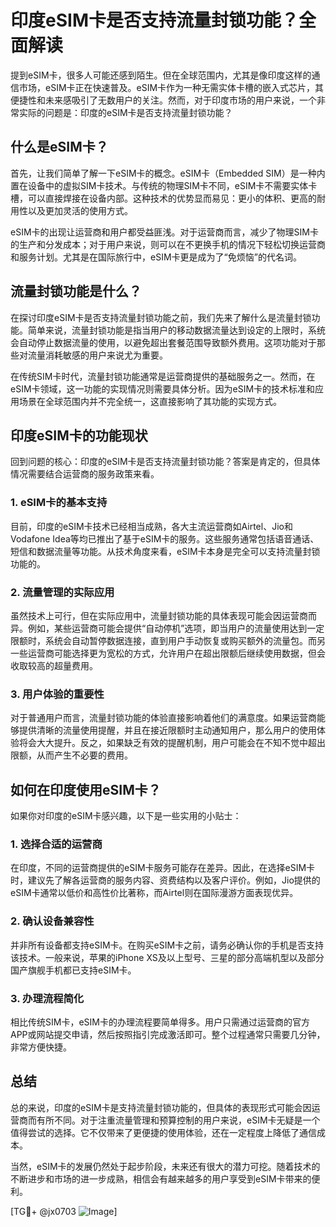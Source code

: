 # 印度eSIM卡是否支持流量封锁功能？全面解读

提到eSIM卡，很多人可能还感到陌生。但在全球范围内，尤其是像印度这样的通信市场，eSIM卡正在快速普及。eSIM卡作为一种无需实体卡槽的嵌入式芯片，其便捷性和未来感吸引了无数用户的关注。然而，对于印度市场的用户来说，一个非常实际的问题是：印度的eSIM卡是否支持流量封锁功能？

## 什么是eSIM卡？

首先，让我们简单了解一下eSIM卡的概念。eSIM卡（Embedded SIM）是一种内置在设备中的虚拟SIM卡技术。与传统的物理SIM卡不同，eSIM卡不需要实体卡槽，可以直接焊接在设备内部。这种技术的优势显而易见：更小的体积、更高的耐用性以及更加灵活的使用方式。

eSIM卡的出现让运营商和用户都受益匪浅。对于运营商而言，减少了物理SIM卡的生产和分发成本；对于用户来说，则可以在不更换手机的情况下轻松切换运营商和服务计划。尤其是在国际旅行中，eSIM卡更是成为了“免烦恼”的代名词。

## 流量封锁功能是什么？

在探讨印度eSIM卡是否支持流量封锁功能之前，我们先来了解什么是流量封锁功能。简单来说，流量封锁功能是指当用户的移动数据流量达到设定的上限时，系统会自动停止数据流量的使用，以避免超出套餐范围导致额外费用。这项功能对于那些对流量消耗敏感的用户来说尤为重要。

在传统SIM卡时代，流量封锁功能通常是运营商提供的基础服务之一。然而，在eSIM卡领域，这一功能的实现情况则需要具体分析。因为eSIM卡的技术标准和应用场景在全球范围内并不完全统一，这直接影响了其功能的实现方式。

## 印度eSIM卡的功能现状

回到问题的核心：印度的eSIM卡是否支持流量封锁功能？答案是肯定的，但具体情况需要结合运营商的服务政策来看。

### 1. eSIM卡的基本支持

目前，印度的eSIM卡技术已经相当成熟，各大主流运营商如Airtel、Jio和Vodafone Idea等均已推出了基于eSIM卡的服务。这些服务通常包括语音通话、短信和数据流量等功能。从技术角度来看，eSIM卡本身是完全可以支持流量封锁功能的。

### 2. 流量管理的实际应用

虽然技术上可行，但在实际应用中，流量封锁功能的具体表现可能会因运营商而异。例如，某些运营商可能会提供“自动停机”选项，即当用户的流量使用达到一定限额时，系统会自动暂停数据连接，直到用户手动恢复或购买额外的流量包。而另一些运营商可能选择更为宽松的方式，允许用户在超出限额后继续使用数据，但会收取较高的超量费用。

### 3. 用户体验的重要性

对于普通用户而言，流量封锁功能的体验直接影响着他们的满意度。如果运营商能够提供清晰的流量使用提醒，并且在接近限额时主动通知用户，那么用户的使用体验将会大大提升。反之，如果缺乏有效的提醒机制，用户可能会在不知不觉中超出限额，从而产生不必要的费用。

## 如何在印度使用eSIM卡？

如果你对印度的eSIM卡感兴趣，以下是一些实用的小贴士：

### 1. 选择合适的运营商

在印度，不同的运营商提供的eSIM卡服务可能存在差异。因此，在选择eSIM卡时，建议先了解各运营商的服务内容、资费结构以及客户评价。例如，Jio提供的eSIM卡通常以低价和高性价比著称，而Airtel则在国际漫游方面表现优异。

### 2. 确认设备兼容性

并非所有设备都支持eSIM卡。在购买eSIM卡之前，请务必确认你的手机是否支持该技术。一般来说，苹果的iPhone XS及以上型号、三星的部分高端机型以及部分国产旗舰手机都已支持eSIM卡。

### 3. 办理流程简化

相比传统SIM卡，eSIM卡的办理流程要简单得多。用户只需通过运营商的官方APP或网站提交申请，然后按照指引完成激活即可。整个过程通常只需要几分钟，非常方便快捷。

## 总结

总的来说，印度的eSIM卡是支持流量封锁功能的，但具体的表现形式可能会因运营商而有所不同。对于注重流量管理和预算控制的用户来说，eSIM卡无疑是一个值得尝试的选择。它不仅带来了更便捷的使用体验，还在一定程度上降低了通信成本。

当然，eSIM卡的发展仍然处于起步阶段，未来还有很大的潜力可挖。随着技术的不断进步和市场的进一步成熟，相信会有越来越多的用户享受到eSIM卡带来的便利。

[TG💪+ @jx0703 ![Image](https://github.com/user-attachments/assets/dbca1d08-cadb-493c-b0ec-ad6f7a83f270)]